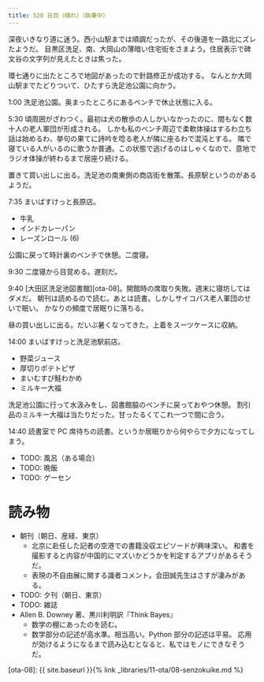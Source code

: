 ```yaml
---
title: 520 日目（晴れ）（執筆中）
---
```


深夜いきなり道に迷う。西小山駅までは順調だったが、その後道を一路北にズレたようだ。
目黒区洗足、南、大岡山の薄暗い住宅街をさまよう。住居表示で碑文谷の文字列が見えたときは焦った。

環七通りに出たところで地図があったので針路修正が成功する。
なんとか大岡山駅までたどりついて、ひたすら洗足池公園に向かう。

1:00 洗足池公園。奥まったところにあるベンチで休止状態に入る。

5:30 頃周囲がざわつく。最初は犬の散歩の人しかいなかったのに、間もなく数十人の老人軍団が形成される。
しかも私のベンチ周辺で柔軟体操はするわ立ち話は始めるわ、挙句の果てに詩吟を唸る老人が隣に座るわで混沌とする。
隣で寝ている人がいるのに歌うか普通。この状態で逃げるのはしゃくなので、意地でラジオ体操が終わるまで居座り続ける。

置きて買い出しに出る。洗足池の南東側の商店街を散策。長原駅というのがあるようだ。

7:35 まいばすけっと長原店。
* 牛乳
* インドカレーパン
* レーズンロール (6)

公園に戻って時計裏のベンチで休憩。二度寝。

9:30 二度寝から目覚める。遅刻だ。

9:40 [大田区洗足池図書館][ota-08]。開館時の席取り失敗。週末に寝坊してはダメだ。
朝刊は読めるので読む。あとは読書。しかしサイコパス老人軍団のせいで眠い。
かなりの頻度で居眠りに落ちる。

昼の買い出しに出る。だいぶ暑くなってきた。上着をスーツケースに収納。

14:00 まいばすけっと洗足池駅前店。
* 野菜ジュース
* 厚切りポテトピザ
* まいむすび鮭わかめ
* ミルキー大福

洗足池公園に行って水汲みをし、図書館脇のベンチに戻っておやつ休憩。
割引品のミルキー大福は当たりだった。甘ったるくてこれ一つで間に合う。

14:40 読書室で PC 席待ちの読書。というか居眠りから何やらで夕方になってしまう。

* TODO: 風呂（ある場合）
* TODO: 晩飯
* TODO: ゲーセン

# 読み物

* 朝刊（朝日、産経、東京）
  * 北京に赴任した記者の空港での書籍没収エピソードが興味深い。
    和書を撮影すると内容が中国的にマズいかどうかを判定するアプリがあるそうだ。
  * 表現の不自由展に関する識者コメント。会田誠先生はさすが凄みがある。
* TODO: 夕刊（朝日、東京）
* TODO: 雑誌
* Allen B. Downey 著、黒川利明訳『Think Bayes』
  * 数学の棚にあったのを読む。
  * 数学部分の記述が高水準。相当高い。Python 部分の記述は平易。
    応用が効けるようになるまで読み込むとなると、私ではモノにできなそうだ。

[ota-08]: {{ site.baseurl }}{% link _libraries/11-ota/08-senzokuike.md %}
